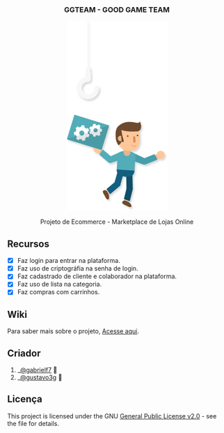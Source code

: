 <div align="center">
  <h3>GGTEAM - GOOD GAME TEAM</h3>
  
  <img alt="Codigo Funcionando" src="https://github.com/gabrielf7/GGTEAM/blob/master/src/main/webapp/app_src/assets/user-bag.png" >
  
  <p>Projeto de Ecommerce - Marketplace de Lojas Online</p>
</div>

## Recursos
 
- [x] Faz login para entrar na plataforma.
- [x] Faz uso de criptográfia na senha de login.
- [x] Faz cadastrado de cliente e colaborador na plataforma.
- [x] Faz uso de lista na categoria.
- [x] Faz compras com carrinhos.

## Wiki
Para saber mais sobre o projeto, [Acesse aqui](https://github.com/gabrielf7/GGTEAM-Ecommerce-MoreShop/wiki).

## Criador

  1. _[@gabrielf7](https://github.com/gabrielf7) :shopping_cart:
  2. _[@gustavo3g](https://github.com/gustavo3g) :shopping_cart:

## Licença

This project is licensed under the GNU [General Public License v2.0](https://github.com/gabrielf7/GGTEAM-Ecommerce-MoreShop/blob/master/LICENSE) - see the file for details.
